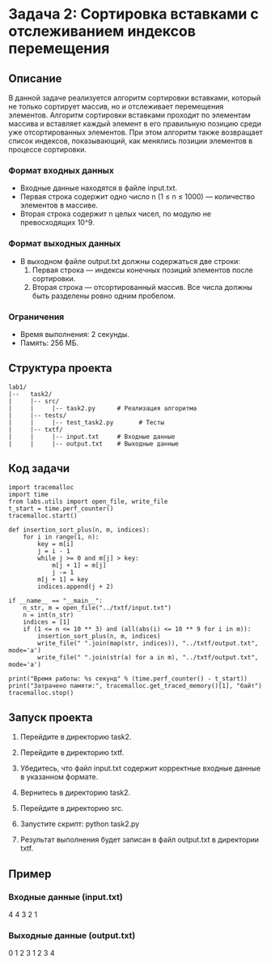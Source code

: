 # Задача 2: Сортировка вставками с отслеживанием индексов перемещения

## Описание

В данной задаче реализуется алгоритм сортировки вставками, который не только сортирует массив, но и отслеживает перемещения элементов. Алгоритм сортировки вставками проходит по элементам массива и вставляет каждый элемент в его правильную позицию среди уже отсортированных элементов. При этом алгоритм также возвращает список индексов, показывающий, как менялись позиции элементов в процессе сортировки.

### Формат входных данных
- Входные данные находятся в файле input.txt.
- Первая строка содержит одно число n (1 ≤ n ≤ 1000) — количество элементов в массиве.
- Вторая строка содержит n целых чисел, по модулю не превосходящих 10^9.

### Формат выходных данных
- В выходном файле output.txt должны содержаться две строки:
  1. Первая строка — индексы конечных позиций элементов после сортировки.
  2. Вторая строка — отсортированный массив. Все числа должны быть разделены ровно одним пробелом.

### Ограничения
- Время выполнения: 2 секунды.
- Память: 256 МБ.

## Структура проекта
```
lab1/
|--   task2/
|     |-- src/
|     |     |-- task2.py      # Реализация алгоритма
|     |-- tests/
|     |     |-- test_task2.py       # Тесты
|     |-- txtf/
|     |     |-- input.txt     # Входные данные
|     |     |-- output.txt    # Выходные данные
```
## Код задачи
```
import tracemalloc
import time
from labs.utils import open_file, write_file
t_start = time.perf_counter()
tracemalloc.start()

def insertion_sort_plus(n, m, indices):
    for i in range(1, n):
        key = m[i]
        j = i - 1
        while j >= 0 and m[j] > key:
            m[j + 1] = m[j]
            j -= 1
        m[j + 1] = key
        indices.append(j + 2)

if __name__ == "__main__":
    n_str, m = open_file("../txtf/input.txt")
    n = int(n_str)
    indices = [1]
    if (1 <= n <= 10 ** 3) and (all(abs(i) <= 10 ** 9 for i in m)):
        insertion_sort_plus(n, m, indices)
        write_file(" ".join(map(str, indices)), "../txtf/output.txt", mode='a')
        write_file(" ".join(str(a) for a in m), "../txtf/output.txt", mode='a')

print("Время работы: %s секунд" % (time.perf_counter() - t_start))
print("Затрачено памяти:", tracemalloc.get_traced_memory()[1], "байт")
tracemalloc.stop()
```
## Запуск проекта

1. Перейдите в директорию task2.
2. Перейдите в директорию txtf.
3. Убедитесь, что файл input.txt содержит корректные входные данные в указанном формате.
4. Вернитесь в директорию task2.
5. Перейдите в директорию src.
6. Запустите скрипт:
      python task2.py
   
7. Результат выполнения будет записан в файл output.txt в директории txtf.

## Пример

### Входные данные (input.txt)
4
4 3 2 1

### Выходные данные (output.txt)
0 1 2 3
1 2 3 4
